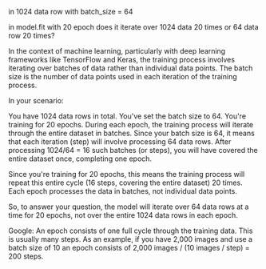 in 1024 data row
with batch_size = 64

in model.fit with 20 epoch does it iterate over 1024 data 20 times or 64 data row 20 times?


In the context of machine learning, particularly with deep learning frameworks like TensorFlow and Keras, the training process involves iterating over batches of data rather than individual data points. The batch size is the number of data points used in each iteration of the training process.

In your scenario:

You have 1024 data rows in total.
You've set the batch size to 64.
You're training for 20 epochs.
During each epoch, the training process will iterate through the entire dataset in batches. Since your batch size is 64, it means that each iteration (step) will involve processing 64 data rows. After processing 1024/64 = 16 such batches (or steps), you will have covered the entire dataset once, completing one epoch.

Since you're training for 20 epochs, this means the training process will repeat this entire cycle (16 steps, covering the entire dataset) 20 times. Each epoch processes the data in batches, not individual data points.

So, to answer your question, the model will iterate over 64 data rows at a time for 20 epochs, not over the entire 1024 data rows in each epoch.

Google:
An epoch consists of one full cycle through the training data. This is usually many steps. As an example, if you have 2,000 images and use a batch size of 10 an epoch consists of 2,000 images / (10 images / step) = 200 steps.